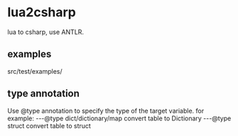 # lua2csharp

lua to csharp, use ANTLR.

## examples
src/test/examples/

## type annotation
Use @type annotation to specify the type of the target variable.
for example:
---@type dict/dictionary/map    convert table to Dictionary
---@type struct                 convert table to struct
